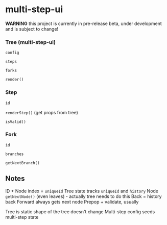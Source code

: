 # multi-step-ui

__WARNING__  this project is currently in pre-release beta, under development and is subject to change!


### Tree (multi-step-ui)

`config`

`steps`

`forks`

`render()`

### Step

`id`

`renderStep()` (get props from tree)

`isValid()`

### Fork

`id`

`branches`

`getNextBranch()`

## Notes

ID + Node index = `uniqueId`
Tree state tracks `uniqueId` and `history`
Node `getNextNode()` (even leaves) - actually tree needs to do this
Back = history back
Forward always gets next node
Prepop + validate, usually


Tree is static
    shape of the tree doesn't change
Multi-step config seeds multi-step state
